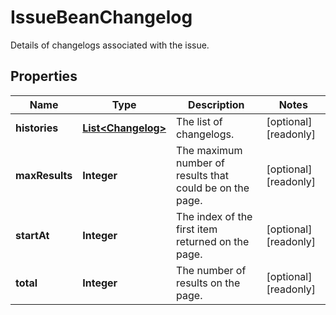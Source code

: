 

# IssueBeanChangelog

Details of changelogs associated with the issue.

## Properties

| Name | Type | Description | Notes |
|------------ | ------------- | ------------- | -------------|
|**histories** | [**List&lt;Changelog&gt;**](Changelog.md) | The list of changelogs. |  [optional] [readonly] |
|**maxResults** | **Integer** | The maximum number of results that could be on the page. |  [optional] [readonly] |
|**startAt** | **Integer** | The index of the first item returned on the page. |  [optional] [readonly] |
|**total** | **Integer** | The number of results on the page. |  [optional] [readonly] |



